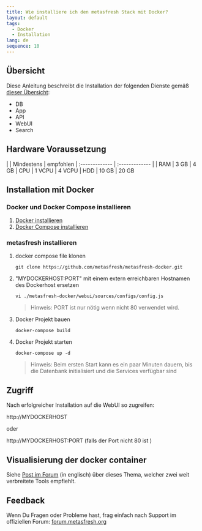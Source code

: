 ```yaml
---
title: Wie installiere ich den metasfresh Stack mit Docker?
layout: default
tags:
  - Docker
  - Installation
lang: de
sequence: 10
---
```


## Übersicht
Diese Anleitung beschreibt die Installation der folgenden Dienste gemäß [dieser Übersicht](../../howto_collection/Wie_sieht_die_Architektur_aus):
* DB
* App
* API
* WebUI
* Search


## Hardware Voraussetzung

|     | Mindestens      | empfohlen
| :------------- | :------------- |
| RAM | 3 GB       | 4 GB
| CPU | 1 VCPU | 4 VCPU
| HDD | 10 GB | 20 GB


## Installation mit Docker

### Docker und Docker Compose installieren
1. [Docker installieren](https://docs.docker.com/engine/installation/linux/ubuntu/)
1. [Docker Compose installieren](https://docs.docker.com/compose/install/)


### metasfresh installieren

1. docker compose file klonen  

   `git clone https://github.com/metasfresh/metasfresh-docker.git`

1. "MYDOCKERHOST:PORT" mit einem extern erreichbaren Hostnamen des Dockerhost ersetzen

   `vi ./metasfresh-docker/webui/sources/configs/config.js`
   > Hinweis: PORT ist nur nötig wenn nicht 80 verwendet wird.

1. Docker Projekt bauen <br>

   `docker-compose build`

1. Docker Projekt starten <br>

   `docker-compose up -d`

   > Hinweis: Beim ersten Start kann es ein paar Minuten dauern, bis die Datenbank initialisiert und die Services verfügbar sind


## Zugriff

Nach erfolgreicher Installation auf die WebUI so zugreifen:

http://MYDOCKERHOST

oder

http://MYDOCKERHOST:PORT  (falls der Port nicht 80 ist )

## Visualisierung der docker container

Siehe [Post im Forum](https://forum.metasfresh.org/t/docker-gui-recommendation) (in englisch) über dieses Thema, welcher zwei weit verbreitete Tools empfiehlt.

## Feedback

Wenn Du Fragen oder Probleme hast, frag einfach nach Support im offiziellen Forum: [forum.metasfresh.org](http://forum.metasfresh.org)
